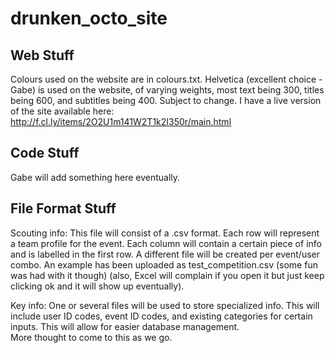 drunken_octo_site
=================

Web Stuff
---------

Colours used on the website are in colours.txt. Helvetica (excellent choice - Gabe) is used on the website, of varying weights, most text being 300, titles being 600, and subtitles being 400. Subject to change. 
I have a live version of the site available here: http://f.cl.ly/items/2O2U1m141W2T1k2I350r/main.html


Code Stuff
----------

Gabe will add something here eventually.

File Format Stuff
----------

Scouting info: This file will consist of a .csv format. Each row will represent a team profile for the event. Each column will contain a certain piece of info and is labelled in the first row. A different file will be created per event/user combo. An example has been uploaded as test_competition.csv (some fun was had with it though) (also, Excel will complain if you open it but just keep clicking ok and it will show up eventually).

Key info: One or several files will be used to store specialized info. This will include user ID codes, event ID codes, and existing categories for certain inputs. This will allow for easier database management.  
More thought to come to this as we go.


